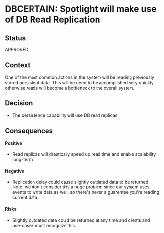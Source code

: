 # DBCERTAIN: Spotlight will make use of DB Read Replication

## Status

APPROVED

## Context

One of the most common actions in the system will be reading previously stored persistent data. This will be need to be accomplished very quickly otherwise reads will become a bottleneck to the overall system.


## Decision

* The persistence capability will use DB read replicas


## Consequences

#### Positive
* Read replicas will drastically speed up read time and enable scalability long-term.

#### Negative
* Replication delay could cause slightly outdated data to be returned. Note: we don't consider this a huge problem since our system uses events to write data as well, so there's never a guarentee you're reading current data.


#### Risks
* Slightly outdated data could be returned at any time and clients and use-cases must recognize this.

